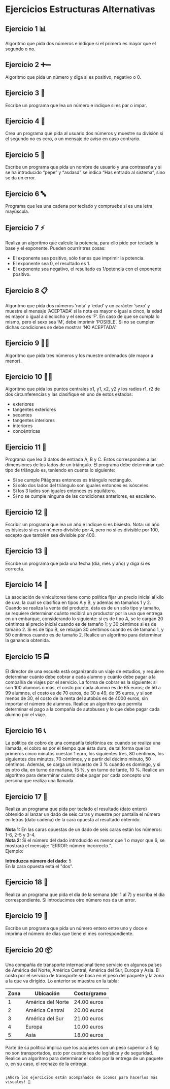 # Ejercicios Estructuras Alternativas

## Ejercicio 1 📊
Algoritmo que pida dos números e indique si el primero es mayor que el segundo o no.

## Ejercicio 2 ➕➖
Algoritmo que pida un número y diga si es positivo, negativo o 0.

## Ejercicio 3 🔢
Escribe un programa que lea un número e indique si es par o impar.

## Ejercicio 4 🔄
Crea un programa que pida al usuario dos números y muestre su división si el segundo no es cero, o un mensaje de aviso en caso contrario.

## Ejercicio 5 🔑
Escribe un programa que pida un nombre de usuario y una contraseña y si se ha introducido “pepe” y “asdasd” se indica “Has entrado al sistema”, sino se da un error.

## Ejercicio 6 🔤
Programa que lea una cadena por teclado y compruebe si es una letra mayúscula.

## Ejercicio 7 ⚡
Realiza un algoritmo que calcule la potencia, para ello pide por teclado la base y el exponente. Pueden ocurrir tres cosas:
- El exponente sea positivo, sólo tienes que imprimir la potencia.
- El exponente sea 0, el resultado es 1.
- El exponente sea negativo, el resultado es 1/potencia con el exponente positivo.

## Ejercicio 8 📋
Algoritmo que pida dos números ‘nota’ y ‘edad’ y un carácter ‘sexo’ y muestre el mensaje ‘ACEPTADA’ si la nota es mayor o igual a cinco, la edad es mayor o igual a dieciocho y el sexo es ‘F’. En caso de que se cumpla lo mismo, pero el sexo sea ‘M’, debe imprimir ‘POSIBLE’. Si no se cumplen dichas condiciones se debe mostrar ‘NO ACEPTADA’.

## Ejercicio 9 🔽🔼
Algoritmo que pida tres números y los muestre ordenados (de mayor a menor).

## Ejercicio 10 🔵🔴
Algoritmo que pida los puntos centrales x1, y1, x2, y2 y los radios r1, r2 de dos circunferencias y las clasifique en uno de estos estados:
- exteriores
- tangentes exteriores
- secantes
- tangentes interiores
- interiores
- concéntricas

## Ejercicio 11 🔺
Programa que lea 3 datos de entrada A, B y C. Estos corresponden a las dimensiones de los lados de un triángulo. El programa debe determinar qué tipo de triángulo es, teniendo en cuenta lo siguiente:
- Si se cumple Pitágoras entonces es triángulo rectángulo.
- Si sólo dos lados del triángulo son iguales entonces es isósceles.
- Si los 3 lados son iguales entonces es equilátero.
- Si no se cumple ninguna de las condiciones anteriores, es escaleno.

## Ejercicio 12 📅
Escribir un programa que lea un año e indique si es bisiesto. Nota: un año es bisiesto si es un número divisible por 4, pero no si es divisible por 100, excepto que también sea divisible por 400.

## Ejercicio 13 📆
Escribe un programa que pida una fecha (día, mes y año) y diga si es correcta.

## Ejercicio 14 🍇
La asociación de vinicultores tiene como política fijar un precio inicial al kilo de uva, la cual se clasifica en tipos A y B, y además en tamaños 1 y 2. Cuando se realiza la venta del producto, ésta es de un solo tipo y tamaño, se requiere determinar cuánto recibirá un productor por la uva que entrega en un embarque, considerando lo siguiente: si es de tipo A, se le cargan 20 céntimos al precio inicial cuando es de tamaño 1; y 30 céntimos si es de tamaño 2. Si es de tipo B, se rebajan 30 céntimos cuando es de tamaño 1, y 50 céntimos cuando es de tamaño 2. Realice un algoritmo para determinar la ganancia obtenida.

## Ejercicio 15 🚍
El director de una escuela está organizando un viaje de estudios, y requiere determinar cuánto debe cobrar a cada alumno y cuánto debe pagar a la compañía de viajes por el servicio. La forma de cobrar es la siguiente: si son 100 alumnos o más, el costo por cada alumno es de 65 euros; de 50 a 99 alumnos, el costo es de 70 euros, de 30 a 49, de 95 euros, y si son menos de 30, el costo de la renta del autobús es de 4000 euros, sin importar el número de alumnos. Realice un algoritmo que permita determinar el pago a la compañía de autobuses y lo que debe pagar cada alumno por el viaje.

## Ejercicio 16 📞
La política de cobro de una compañía telefónica es: cuando se realiza una llamada, el cobro es por el tiempo que ésta dura, de tal forma que los primeros cinco minutos cuestan 1 euro, los siguientes tres, 80 céntimos, los siguientes dos minutos, 70 céntimos, y a partir del décimo minuto, 50 céntimos. Además, se carga un impuesto de 3 % cuando es domingo, y si es otro día, en turno de mañana, 15 %, y en turno de tarde, 10 %. Realice un algoritmo para determinar cuánto debe pagar por cada concepto una persona que realiza una llamada.

## Ejercicio 17 🎲
Realiza un programa que pida por teclado el resultado (dato entero) obtenido al lanzar un dado de seis caras y muestre por pantalla el número en letras (dato cadena) de la cara opuesta al resultado obtenido.

**Nota 1:** En las caras opuestas de un dado de seis caras están los números: 1-6, 2-5 y 3-4.  
**Nota 2:** Si el número del dado introducido es menor que 1 o mayor que 6, se mostrará el mensaje: “ERROR: número incorrecto.”.  
Ejemplo:

**Introduzca número del dado:** 5  
En la cara opuesta está el "dos".

## Ejercicio 18 📅
Realiza un programa que pida el día de la semana (del 1 al 7) y escriba el día correspondiente. Si introducimos otro número nos da un error.

## Ejercicio 19 📅
Escribe un programa que pida un número entero entre uno y doce e imprima el número de días que tiene el mes correspondiente.

## Ejercicio 20 📦
Una compañía de transporte internacional tiene servicio en algunos países de América del Norte, América Central, América del Sur, Europa y Asia. El costo por el servicio de transporte se basa en el peso del paquete y la zona a la que va dirigido. Lo anterior se muestra en la tabla:

| Zona | Ubicación | Costo/gramo |
|------|-----------|-------------|
| 1    | América del Norte  | 24.00 euros |
| 2    | América Central    | 20.00 euros |
| 3    | América del Sur    | 21.00 euros |
| 4    | Europa             | 10.00 euros |
| 5    | Asia               | 18.00 euros |

Parte de su política implica que los paquetes con un peso superior a 5 kg no son transportados, esto por cuestiones de logística y de seguridad. Realice un algoritmo para determinar el cobro por la entrega de un paquete o, en su caso, el rechazo de la entrega.
```

¡Ahora los ejercicios están acompañados de iconos para hacerlos más visuales! 🎉
